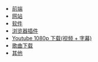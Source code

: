 <!--
 * @Author: Rainy
 * @Github: https://github.com/Rain120
 * @Date: 2019-01-20 11:31:51
 * @LastEditTime: 2019-07-04 21:43:04
    -->
* [前端](resources/front-end.md)
* [网站](resources/website.md)
* [软件](resources/software.md)
* [浏览器插件](resources/browser-plugins.md)
* [Youtube 1080p 下载(视频 + 字幕)](resources/youtube-download.md)
* [歌曲下载](resources/music-download.md)
* [其他](resources/others.md)

